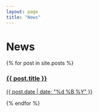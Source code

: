 ```yaml
---
layout: page
title: "News"
---
```


<h1>News</h1>

{% for post in site.posts %}
  <a href="{{ post.url }}">
  <h3>{{ post.title }}</h3>
  <p class="blogdate">{{ post.date | date: "%d %B %Y" }}</p>
  </a>
{% endfor %}

